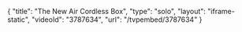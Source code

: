 {
    "title": "The New Air Cordless Box",
    "type": "solo",
    "layout": "iframe-static",
    "videoId": "3787634",
    "url": "\/tvpembed\/3787634"
}